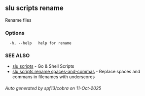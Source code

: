 ## slu scripts rename

Rename files

### Options

```
  -h, --help   help for rename
```

### SEE ALSO

* [slu scripts](slu_scripts.md)	 - Go & Shell Scripts
* [slu scripts rename spaces-and-commas](slu_scripts_rename_spaces-and-commas.md)	 - Replace spaces and commans in filenames with underscores

###### Auto generated by spf13/cobra on 11-Oct-2025
